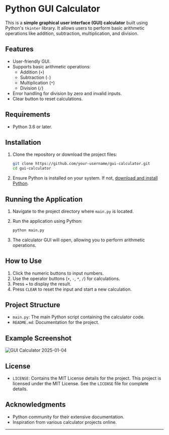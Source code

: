 # Python GUI Calculator

This is a **simple graphical user interface (GUI) calculator** built using Python's `tkinter` library. It allows users to perform basic arithmetic operations like addition, subtraction, multiplication, and division.

## Features

- User-friendly GUI.
- Supports basic arithmetic operations:
  - Addition (`+`)
  - Subtraction (`-`)
  - Multiplication (`*`)
  - Division (`/`)
- Error handling for division by zero and invalid inputs.
- Clear button to reset calculations.

## Requirements

- Python 3.6 or later.

## Installation

1. Clone the repository or download the project files:
   ```bash
   git clone https://github.com/your-username/gui-calculator.git
   cd gui-calculator
   ```

2. Ensure Python is installed on your system. If not, [download and install Python](https://www.python.org/downloads/).

## Running the Application

1. Navigate to the project directory where `main.py` is located.

2. Run the application using Python:
   ```bash
   python main.py
   ```

3. The calculator GUI will open, allowing you to perform arithmetic operations.

## How to Use

1. Click the numeric buttons to input numbers.
2. Use the operator buttons (`+`, `-`, `*`, `/`) for calculations.
3. Press `=` to display the result.
4. Press `CLEAR` to reset the input and start a new calculation.

## Project Structure

- `main.py`: The main Python script containing the calculator code.
- `README.md`: Documentation for the project.

## Example Screenshot

![GUI Calculator 2025-01-04](https://github.com/user-attachments/assets/d6f0a5c6-1c73-44a5-88c1-ba13343dffdf)


## License

- `LICENSE`: Contains the MIT License details for the project.
This project is licensed under the MIT License. See the `LICENSE` file for complete details.


## Acknowledgments

- Python community for their extensive documentation.
- Inspiration from various calculator projects online.

---




